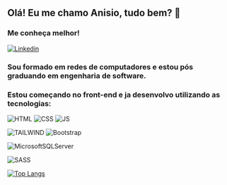 
##  Olá! Eu me chamo Anisio, tudo bem? 👋

### Me conheça melhor!

[![Linkedin](https://img.shields.io/badge/LinkedIn-0077B5?style=for-the-badge&logo=linkedin&logoColor=white)](https://www.linkedin.com/in/anisio-gustavo/)


### Sou formado em redes de computadores e estou pós graduando em engenharia de software.
### Estou começando no front-end e ja desenvolvo utilizando as tecnologias:
![HTML](https://img.shields.io/badge/HTML5-E34F26?style=for-the-badge&logo=html5&logoColor=white) ![CSS](https://img.shields.io/badge/CSS3-1572B6?style=for-the-badge&logo=css3&logoColor=white) ![JS](https://img.shields.io/badge/JavaScript-323330?style=for-the-badge&logo=javascript&logoColor=F7DF1E) 

![TAILWIND](https://img.shields.io/badge/Tailwind_CSS-38B2AC?style=for-the-badge&logo=tailwind-css&logoColor=white)  ![Bootstrap](https://img.shields.io/badge/bootstrap-%238511FA.svg?style=for-the-badge&logo=bootstrap&logoColor=white)

![MicrosoftSQLServer](https://img.shields.io/badge/Microsoft%20SQL%20Server-CC2927?style=for-the-badge&logo=microsoft%20sql%20server&logoColor=white)

![SASS](https://img.shields.io/badge/Sass-CC6699?style=for-the-badge&logo=sass&logoColor=white) 


[![Top Langs](https://github-readme-stats.vercel.app/api/top-langs/?username=devadossantos&&&layout=compact)](https://github.com/devadossantos/github-readme-stats)
